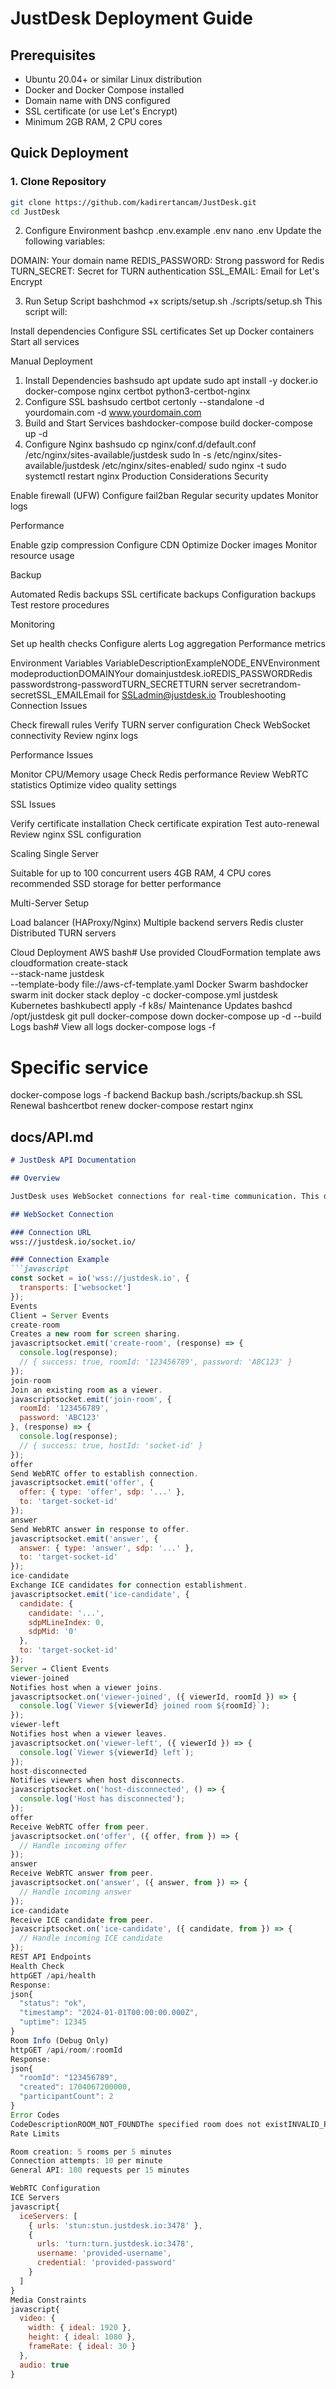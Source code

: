 # JustDesk Deployment Guide

## Prerequisites

- Ubuntu 20.04+ or similar Linux distribution
- Docker and Docker Compose installed
- Domain name with DNS configured
- SSL certificate (or use Let's Encrypt)
- Minimum 2GB RAM, 2 CPU cores

## Quick Deployment

### 1. Clone Repository

```bash
git clone https://github.com/kadirertancam/JustDesk.git
cd JustDesk
```
2. Configure Environment
bashcp .env.example .env
nano .env
Update the following variables:

DOMAIN: Your domain name
REDIS_PASSWORD: Strong password for Redis
TURN_SECRET: Secret for TURN authentication
SSL_EMAIL: Email for Let's Encrypt

3. Run Setup Script
bashchmod +x scripts/setup.sh
./scripts/setup.sh
This script will:

Install dependencies
Configure SSL certificates
Set up Docker containers
Start all services

Manual Deployment
1. Install Dependencies
bashsudo apt update
sudo apt install -y docker.io docker-compose nginx certbot python3-certbot-nginx
2. Configure SSL
bashsudo certbot certonly --standalone -d yourdomain.com -d www.yourdomain.com
3. Build and Start Services
bashdocker-compose build
docker-compose up -d
4. Configure Nginx
bashsudo cp nginx/conf.d/default.conf /etc/nginx/sites-available/justdesk
sudo ln -s /etc/nginx/sites-available/justdesk /etc/nginx/sites-enabled/
sudo nginx -t
sudo systemctl restart nginx
Production Considerations
Security

Enable firewall (UFW)
Configure fail2ban
Regular security updates
Monitor logs

Performance

Enable gzip compression
Configure CDN
Optimize Docker images
Monitor resource usage

Backup

Automated Redis backups
SSL certificate backups
Configuration backups
Test restore procedures

Monitoring

Set up health checks
Configure alerts
Log aggregation
Performance metrics

Environment Variables
VariableDescriptionExampleNODE_ENVEnvironment modeproductionDOMAINYour domainjustdesk.ioREDIS_PASSWORDRedis passwordstrong-passwordTURN_SECRETTURN server secretrandom-secretSSL_EMAILEmail for SSLadmin@justdesk.io
Troubleshooting
Connection Issues

Check firewall rules
Verify TURN server configuration
Check WebSocket connectivity
Review nginx logs

Performance Issues

Monitor CPU/Memory usage
Check Redis performance
Review WebRTC statistics
Optimize video quality settings

SSL Issues

Verify certificate installation
Check certificate expiration
Test auto-renewal
Review nginx SSL configuration

Scaling
Single Server

Suitable for up to 100 concurrent users
4GB RAM, 4 CPU cores recommended
SSD storage for better performance

Multi-Server Setup

Load balancer (HAProxy/Nginx)
Multiple backend servers
Redis cluster
Distributed TURN servers

Cloud Deployment
AWS
bash# Use provided CloudFormation template
aws cloudformation create-stack \
  --stack-name justdesk \
  --template-body file://aws-cf-template.yaml
Docker Swarm
bashdocker swarm init
docker stack deploy -c docker-compose.yml justdesk
Kubernetes
bashkubectl apply -f k8s/
Maintenance
Updates
bashcd /opt/justdesk
git pull
docker-compose down
docker-compose up -d --build
Logs
bash# View all logs
docker-compose logs -f

# Specific service
docker-compose logs -f backend
Backup
bash./scripts/backup.sh
SSL Renewal
bashcertbot renew
docker-compose restart nginx

## docs/API.md
```markdown
# JustDesk API Documentation

## Overview

JustDesk uses WebSocket connections for real-time communication. This document describes the available events and their payloads.

## WebSocket Connection

### Connection URL
wss://justdesk.io/socket.io/

### Connection Example
```javascript
const socket = io('wss://justdesk.io', {
  transports: ['websocket']
});
Events
Client → Server Events
create-room
Creates a new room for screen sharing.
javascriptsocket.emit('create-room', (response) => {
  console.log(response);
  // { success: true, roomId: '123456789', password: 'ABC123' }
});
join-room
Join an existing room as a viewer.
javascriptsocket.emit('join-room', {
  roomId: '123456789',
  password: 'ABC123'
}, (response) => {
  console.log(response);
  // { success: true, hostId: 'socket-id' }
});
offer
Send WebRTC offer to establish connection.
javascriptsocket.emit('offer', {
  offer: { type: 'offer', sdp: '...' },
  to: 'target-socket-id'
});
answer
Send WebRTC answer in response to offer.
javascriptsocket.emit('answer', {
  answer: { type: 'answer', sdp: '...' },
  to: 'target-socket-id'
});
ice-candidate
Exchange ICE candidates for connection establishment.
javascriptsocket.emit('ice-candidate', {
  candidate: {
    candidate: '...',
    sdpMLineIndex: 0,
    sdpMid: '0'
  },
  to: 'target-socket-id'
});
Server → Client Events
viewer-joined
Notifies host when a viewer joins.
javascriptsocket.on('viewer-joined', ({ viewerId, roomId }) => {
  console.log(`Viewer ${viewerId} joined room ${roomId}`);
});
viewer-left
Notifies host when a viewer leaves.
javascriptsocket.on('viewer-left', ({ viewerId }) => {
  console.log(`Viewer ${viewerId} left`);
});
host-disconnected
Notifies viewers when host disconnects.
javascriptsocket.on('host-disconnected', () => {
  console.log('Host has disconnected');
});
offer
Receive WebRTC offer from peer.
javascriptsocket.on('offer', ({ offer, from }) => {
  // Handle incoming offer
});
answer
Receive WebRTC answer from peer.
javascriptsocket.on('answer', ({ answer, from }) => {
  // Handle incoming answer
});
ice-candidate
Receive ICE candidate from peer.
javascriptsocket.on('ice-candidate', ({ candidate, from }) => {
  // Handle incoming ICE candidate
});
REST API Endpoints
Health Check
httpGET /api/health
Response:
json{
  "status": "ok",
  "timestamp": "2024-01-01T00:00:00.000Z",
  "uptime": 12345
}
Room Info (Debug Only)
httpGET /api/room/:roomId
Response:
json{
  "roomId": "123456789",
  "created": 1704067200000,
  "participantCount": 2
}
Error Codes
CodeDescriptionROOM_NOT_FOUNDThe specified room does not existINVALID_PASSWORDIncorrect room passwordROOM_FULLRoom has reached maximum capacityCONNECTION_FAILEDWebRTC connection failedRATE_LIMIT_EXCEEDEDToo many requests
Rate Limits

Room creation: 5 rooms per 5 minutes
Connection attempts: 10 per minute
General API: 100 requests per 15 minutes

WebRTC Configuration
ICE Servers
javascript{
  iceServers: [
    { urls: 'stun:stun.justdesk.io:3478' },
    { 
      urls: 'turn:turn.justdesk.io:3478',
      username: 'provided-username',
      credential: 'provided-password'
    }
  ]
}
Media Constraints
javascript{
  video: {
    width: { ideal: 1920 },
    height: { ideal: 1080 },
    frameRate: { ideal: 30 }
  },
  audio: true
}



